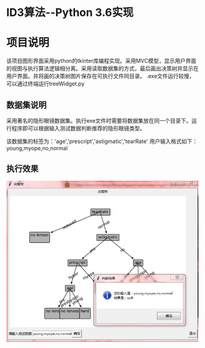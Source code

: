 # ID3算法--Python 3.6实现

# 项目说明
该项目图形界面采用python的tkinter库编程实现。采用MVC模型，显示用户界面的视图与执行算法逻辑相分离。采用读取数据集的方式，最后画出决策树并显示在用户界面。并将画的决策树图片保存在可执行文件同目录。
.exe文件运行较慢，可以通过终端运行treeWidget.py
## 数据集说明
采用著名的隐形眼镜数据集。执行exe文件时需要将数据集放在同一个目录下。运行程序即可以根据输入测试数据判断推荐的隐形眼镜类型。

该数据集的标签为：'age','prescript','astigmatic','tearRate'
用户输入格式如下：young,myope,no,normal
## 执行效果
![](pic_files/5b1f450a64ad212721000000.png)

